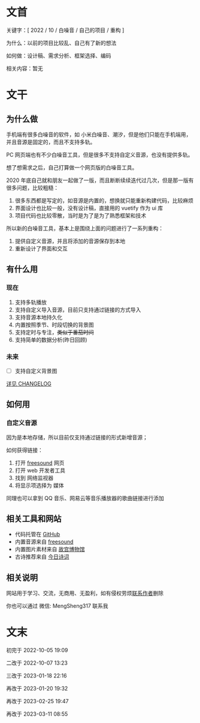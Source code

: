 # 文首

关键字：[ 2022 / 10 / 白噪音 / 自己的项目 / 重构 ]

为什么：以前的项目比较乱、自己有了新的想法

如何做：设计稿、需求分析、框架选择、编码

相关内容：暂无

# 文干

## 为什么做

手机端有很多白噪音的软件，如 小米白噪音、潮汐，但是他们只能在手机端用，并且音源是固定的，而且不支持多轨。

PC 网页端也有不少白噪音工具，但是很多不支持自定义音源，也没有提供多轨。

想了想需求之后，自己打算做一个网页版的白噪音工具。

2020 年底自己就和朋友一起做了一版，而且断断续续迭代过几次，但是那一版有很多问题，比较粗糙：

1. 很多东西都是写定的，如音源是内置的，想换就只能重新构建代码，比较麻烦
2. 界面设计也比较一般，没有设计稿，直接用的 vuetify 作为 ui 库
3. 项目代码也比较零散，当时是为了是为了熟悉框架和技术

所以新的白噪音工具，基本上是围绕上面的问题进行了一系列重构：

1. 提供自定义音源，并且将添加的音源保存到本地
2. 重新设计了界面和交互

## 有什么用

### 现在

1. 支持多轨播放
2. 支持自定义导入音源，目前只支持通过链接的方式导入
3. 支持音源本地持久化
4. 内置按照季节、时段切换的背景图
5. 支持定时与专注，~~类似于番茄时间~~
6. 支持简单的数据分析(昨日回顾)

### 未来

- [ ] 支持自定义背景图

[详见 CHANGELOG](https://github.com/catx1726/White-Noise-Code/blob/refactor/CHANGELOG.md)

## 如何用

### 自定义音源

因为是本地存储，所以目前仅支持通过链接的形式新增音源；

如何获得链接：

1. 打开 [freesound](https://freesound.org/) 网页
2. 打开 web 开发者工具
3. 找到 网络监视器
4. 将显示项选择为 媒体

同理也可以拿到 QQ 音乐、网易云等音乐播放器的歌曲链接进行添加

## 相关工具和网站

- 代码托管在 [GitHub ](https://github.com/catx1726/White-Noise-Code)
- 内置音源来自 [freesound](https://freesound.org/)
- 内置图片素材来自 [故宫博物馆](https://www.dpm.org.cn/lights/royal.html)
- 古诗推荐来自 [今日诗词](https://www.jinrishici.com/doc/)

## 相关说明

网站用于学习、交流，无商用、无盈利，如有侵权劳烦[联系作者](https://github.com/catx1726/White-Noise-Code)删除

你也可以通过 微信: MengSheng317 联系我

# 文末

初完于 2022-10-05 19:09

二改于 2022-10-07 13:23

三改于 2023-01-18 22:16

再改于 2023-01-20 19:32

再改于 2023-02-25 19:47

再改于 2023-03-11 08:55
